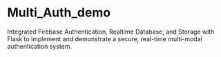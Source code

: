 # Multi_Auth_demo
Integrated Firebase Authentication, Realtime Database, and Storage with Flask to implement and demonstrate a secure, real-time multi-modal authentication system.
